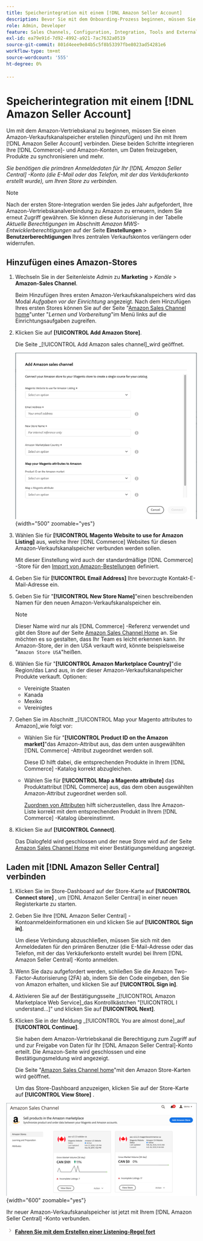 ```yaml
---
title: Speicherintegration mit einem [!DNL Amazon Seller Account]
description: Bevor Sie mit dem Onboarding-Prozess beginnen, müssen Sie einen Amazon-Sales Channel-Store erstellen (hinzufügen) und ihn mit Ihrem Amazon-Verkaufskonto verbinden.
role: Admin, Developer
feature: Sales Channels, Configuration, Integration, Tools and External Services
exl-id: ea79e91d-7d92-4992-a921-7ac7632a0519
source-git-commit: 801d4eee9e84b5c5f8b53397fbe8023ad54281e6
workflow-type: tm+mt
source-wordcount: '555'
ht-degree: 0%

---
```


# Speicherintegration mit einem [!DNL Amazon Seller Account]

Um mit dem Amazon-Vertriebskanal zu beginnen, müssen Sie einen Amazon-Verkaufskanalspeicher erstellen (hinzufügen) und ihn mit Ihrem [!DNL Amazon Seller Account] verbinden. Diese beiden Schritte integrieren Ihre [!DNL Commerce]- und Amazon-Konten, um Daten freizugeben, Produkte zu synchronisieren und mehr.

_Sie benötigen die primären Anmeldedaten für Ihr [!DNL Amazon Seller Central] -Konto (die E-Mail oder das Telefon, mit der das Verkäuferkonto erstellt wurde), um Ihren Store zu verbinden._

>[!NOTE]
>
>Nach der ersten Store-Integration werden Sie jedes Jahr aufgefordert, Ihre Amazon-Vertriebskanalverbindung zu Amazon zu erneuern, indem Sie erneut Zugriff gewähren. Sie können diese Autorisierung in der Tabelle _Aktuelle Berechtigungen_ im Abschnitt _Amazon MWS-Entwicklerberechtigungen_ auf der Seite **Einstellungen** > **Benutzerberechtigungen** Ihres zentralen Verkaufskontos verlängern oder widerrufen.

## Hinzufügen eines Amazon-Stores

1. Wechseln Sie in der Seitenleiste _Admin_ zu **Marketing** > _Kanäle_ > **Amazon-Sales Channel**.

   Beim Hinzufügen Ihres ersten Amazon-Verkaufskanalspeichers wird das Modal _Aufgaben vor der Einrichtung_ angezeigt. Nach dem Hinzufügen Ihres ersten Stores können Sie auf der Seite &quot;[Amazon Sales Channel home](./amazon-sales-channel-home.md)&quot;unter &quot;_Lernen und Vorbereitung_&quot;im Menü links auf die Einrichtungsaufgaben zugreifen.

1. Klicken Sie auf **[!UICONTROL Add Amazon Store]**.

   Die Seite _[!UICONTROL Add Amazon sales channel]_wird geöffnet.

   ![Hinzufügen des Amazon-Verkaufskanalspeichers](assets/amazon-store-integration.png){width="500" zoomable="yes"}

1. Wählen Sie für **[!UICONTROL Magento Website to use for Amazon Listing]** aus, welche Ihrer [!DNL Commerce] Websites für diesen Amazon-Verkaufskanalspeicher verbunden werden sollen.

   Mit dieser Einstellung wird auch der standardmäßige [!DNL Commerce] -Store für den [Import von Amazon-Bestellungen](./order-settings.md) definiert.

1. Geben Sie für **[!UICONTROL Email Address]** Ihre bevorzugte Kontakt-E-Mail-Adresse ein.

1. Geben Sie für &quot;**[!UICONTROL New Store Name]**&quot;einen beschreibenden Namen für den neuen Amazon-Verkaufskanalspeicher ein.

   >[!NOTE]
   >
   >Dieser Name wird nur als [!DNL Commerce] -Referenz verwendet und gibt den Store auf der Seite [Amazon Sales Channel Home](./amazon-sales-channel-home.md) an. Sie möchten es so gestalten, dass Ihr Team es leicht erkennen kann. Ihr Amazon-Store, der in den USA verkauft wird, könnte beispielsweise &quot;`Amazon Store USA`&quot;heißen.

1. Wählen Sie für &quot;**[!UICONTROL Amazon Marketplace Country]**&quot;die Region/das Land aus, in der dieser Amazon-Verkaufskanalspeicher Produkte verkauft. Optionen:

   - Vereinigte Staaten
   - Kanada
   - Mexiko
   - Vereinigtes

1. Gehen Sie im Abschnitt _[!UICONTROL Map your Magento attributes to Amazon]_wie folgt vor:

   - Wählen Sie für &quot;**[!UICONTROL Product ID on the Amazon market]**&quot;das Amazon-Attribut aus, das dem unten ausgewählten [!DNL Commerce] -Attribut zugeordnet werden soll.

     Diese ID hilft dabei, die entsprechenden Produkte in Ihrem [!DNL Commerce] -Katalog korrekt abzugleichen.

   - Wählen Sie für **[!UICONTROL Map a Magento attribute]** das Produktattribut [!DNL Commerce] aus, das dem oben ausgewählten Amazon-Attribut zugeordnet werden soll.

     [Zuordnen von Attributen](./ob-creating-magento-attributes.md) hilft sicherzustellen, dass Ihre Amazon-Liste korrekt mit dem entsprechenden Produkt in Ihrem [!DNL Commerce] -Katalog übereinstimmt.

1. Klicken Sie auf **[!UICONTROL Connect]**.

   Das Dialogfeld wird geschlossen und der neue Store wird auf der Seite [Amazon Sales Channel Home](./amazon-sales-channel-home.md) mit einer Bestätigungsmeldung angezeigt.

## Laden mit [!DNL Amazon Seller Central] verbinden

1. Klicken Sie im Store-Dashboard auf der Store-Karte auf **[!UICONTROL Connect store]** , um [!DNL Amazon Seller Central] in einer neuen Registerkarte zu starten.

1. Geben Sie Ihre [!DNL Amazon Seller Central] -Kontoanmeldeinformationen ein und klicken Sie auf **[!UICONTROL Sign in]**.

   Um diese Verbindung abzuschließen, müssen Sie sich mit den Anmeldedaten für den primären Benutzer (die E-Mail-Adresse oder das Telefon, mit der das Verkäuferkonto erstellt wurde) bei Ihrem [!DNL Amazon Seller Central] -Konto anmelden.

1. Wenn Sie dazu aufgefordert werden, schließen Sie die Amazon Two-Factor-Autorisierung (2FA) ab, indem Sie den Code eingeben, den Sie von Amazon erhalten, und klicken Sie auf **[!UICONTROL Sign in]**.

1. Aktivieren Sie auf der Bestätigungsseite _[!UICONTROL Amazon Marketplace Web Service]_das Kontrollkästchen &quot;[!UICONTROL I understand...]&quot; und klicken Sie auf **[!UICONTROL Next]**.

1. Klicken Sie in der Meldung _[!UICONTROL You are almost done]_auf **[!UICONTROL Continue]**.

   Sie haben dem Amazon-Vertriebskanal die Berechtigung zum Zugriff auf und zur Freigabe von Daten für Ihr [!DNL Amazon Seller Central]-Konto erteilt. Die Amazon-Seite wird geschlossen und eine Bestätigungsmeldung wird angezeigt.

   Die Seite &quot;[Amazon Sales Channel home](./amazon-sales-channel-home.md)&quot;mit den Amazon Store-Karten wird geöffnet.

   Um das Store-Dashboard anzuzeigen, klicken Sie auf der Store-Karte auf **[!UICONTROL View Store]** .

![Homepage des Amazon-Verkaufskanals mit neuer Speicherkarte](assets/asc-dashboard-after-2fa.png){width="600" zoomable="yes"}

Ihr neuer Amazon-Verkaufskanalspeicher ist jetzt mit Ihrem [!DNL Amazon Seller Central] -Konto verbunden.

![Nächstes Symbol](assets/btn-next.png) [**Fahren Sie mit dem Erstellen einer Listening-Regel fort**](./ob-create-listing-rule.md)
